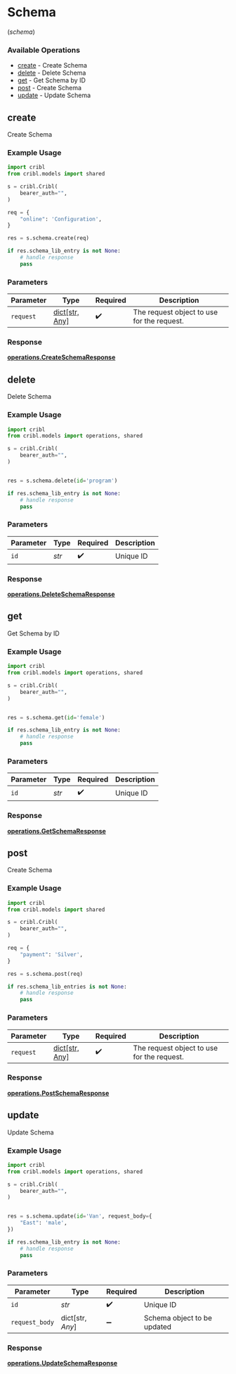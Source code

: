 # Schema
(*schema*)

### Available Operations

* [create](#create) - Create Schema
* [delete](#delete) - Delete Schema
* [get](#get) - Get Schema by ID
* [post](#post) - Create Schema
* [update](#update) - Update Schema

## create

Create Schema

### Example Usage

```python
import cribl
from cribl.models import shared

s = cribl.Cribl(
    bearer_auth="",
)

req = {
    "online": 'Configuration',
}

res = s.schema.create(req)

if res.schema_lib_entry is not None:
    # handle response
    pass
```

### Parameters

| Parameter                                  | Type                                       | Required                                   | Description                                |
| ------------------------------------------ | ------------------------------------------ | ------------------------------------------ | ------------------------------------------ |
| `request`                                  | [dict[str, Any]](../../models//.md)        | :heavy_check_mark:                         | The request object to use for the request. |


### Response

**[operations.CreateSchemaResponse](../../models/operations/createschemaresponse.md)**


## delete

Delete Schema

### Example Usage

```python
import cribl
from cribl.models import operations, shared

s = cribl.Cribl(
    bearer_auth="",
)


res = s.schema.delete(id='program')

if res.schema_lib_entry is not None:
    # handle response
    pass
```

### Parameters

| Parameter          | Type               | Required           | Description        |
| ------------------ | ------------------ | ------------------ | ------------------ |
| `id`               | *str*              | :heavy_check_mark: | Unique ID          |


### Response

**[operations.DeleteSchemaResponse](../../models/operations/deleteschemaresponse.md)**


## get

Get Schema by ID

### Example Usage

```python
import cribl
from cribl.models import operations, shared

s = cribl.Cribl(
    bearer_auth="",
)


res = s.schema.get(id='female')

if res.schema_lib_entry is not None:
    # handle response
    pass
```

### Parameters

| Parameter          | Type               | Required           | Description        |
| ------------------ | ------------------ | ------------------ | ------------------ |
| `id`               | *str*              | :heavy_check_mark: | Unique ID          |


### Response

**[operations.GetSchemaResponse](../../models/operations/getschemaresponse.md)**


## post

Create Schema

### Example Usage

```python
import cribl
from cribl.models import shared

s = cribl.Cribl(
    bearer_auth="",
)

req = {
    "payment": 'Silver',
}

res = s.schema.post(req)

if res.schema_lib_entries is not None:
    # handle response
    pass
```

### Parameters

| Parameter                                  | Type                                       | Required                                   | Description                                |
| ------------------------------------------ | ------------------------------------------ | ------------------------------------------ | ------------------------------------------ |
| `request`                                  | [dict[str, Any]](../../models//.md)        | :heavy_check_mark:                         | The request object to use for the request. |


### Response

**[operations.PostSchemaResponse](../../models/operations/postschemaresponse.md)**


## update

Update Schema

### Example Usage

```python
import cribl
from cribl.models import operations, shared

s = cribl.Cribl(
    bearer_auth="",
)


res = s.schema.update(id='Van', request_body={
    "East": 'male',
})

if res.schema_lib_entry is not None:
    # handle response
    pass
```

### Parameters

| Parameter                   | Type                        | Required                    | Description                 |
| --------------------------- | --------------------------- | --------------------------- | --------------------------- |
| `id`                        | *str*                       | :heavy_check_mark:          | Unique ID                   |
| `request_body`              | dict[str, *Any*]            | :heavy_minus_sign:          | Schema object to be updated |


### Response

**[operations.UpdateSchemaResponse](../../models/operations/updateschemaresponse.md)**

